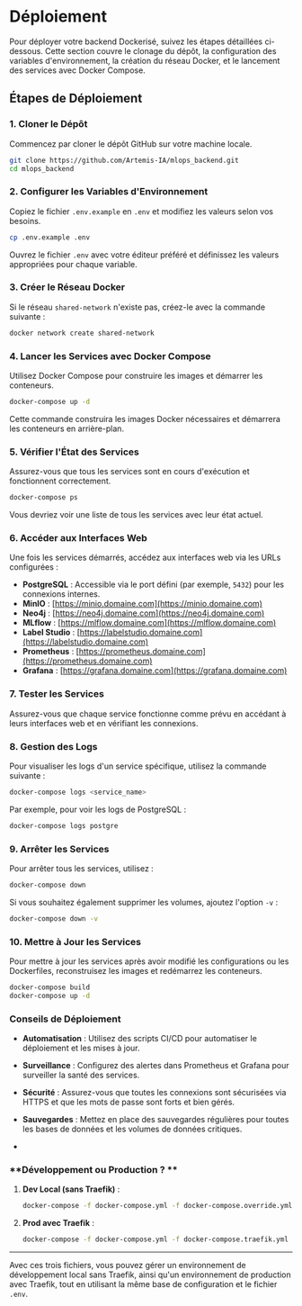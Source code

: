 # Déploiement

Pour déployer votre backend Dockerisé, suivez les étapes détaillées ci-dessous. Cette section couvre le clonage du dépôt, la configuration des variables d'environnement, la création du réseau Docker, et le lancement des services avec Docker Compose.

## Étapes de Déploiement

### 1. Cloner le Dépôt

Commencez par cloner le dépôt GitHub sur votre machine locale.

```bash
git clone https://github.com/Artemis-IA/mlops_backend.git
cd mlops_backend
```

### 2. Configurer les Variables d'Environnement

Copiez le fichier `.env.example` en `.env` et modifiez les valeurs selon vos besoins.

```bash
cp .env.example .env
```

Ouvrez le fichier `.env` avec votre éditeur préféré et définissez les valeurs appropriées pour chaque variable.

### 3. Créer le Réseau Docker

Si le réseau `shared-network` n'existe pas, créez-le avec la commande suivante :

```bash
docker network create shared-network
```

### 4. Lancer les Services avec Docker Compose

Utilisez Docker Compose pour construire les images et démarrer les conteneurs.

```bash
docker-compose up -d
```

Cette commande construira les images Docker nécessaires et démarrera les conteneurs en arrière-plan.

### 5. Vérifier l'État des Services

Assurez-vous que tous les services sont en cours d'exécution et fonctionnent correctement.

```bash
docker-compose ps
```

Vous devriez voir une liste de tous les services avec leur état actuel.

### 6. Accéder aux Interfaces Web

Une fois les services démarrés, accédez aux interfaces web via les URLs configurées :

- **PostgreSQL** : Accessible via le port défini (par exemple, `5432`) pour les connexions internes.
- **MinIO** : [https://minio.domaine.com](https://minio.domaine.com)
- **Neo4j** : [https://neo4j.domaine.com](https://neo4j.domaine.com)
- **MLflow** : [https://mlflow.domaine.com](https://mlflow.domaine.com)
- **Label Studio** : [https://labelstudio.domaine.com](https://labelstudio.domaine.com)
- **Prometheus** : [https://prometheus.domaine.com](https://prometheus.domaine.com)
- **Grafana** : [https://grafana.domaine.com](https://grafana.domaine.com)

### 7. Tester les Services

Assurez-vous que chaque service fonctionne comme prévu en accédant à leurs interfaces web et en vérifiant les connexions.

### 8. Gestion des Logs

Pour visualiser les logs d'un service spécifique, utilisez la commande suivante :

```bash
docker-compose logs <service_name>
```

Par exemple, pour voir les logs de PostgreSQL :

```bash
docker-compose logs postgre
```

### 9. Arrêter les Services

Pour arrêter tous les services, utilisez :

```bash
docker-compose down
```

Si vous souhaitez également supprimer les volumes, ajoutez l'option `-v` :

```bash
docker-compose down -v
```

### 10. Mettre à Jour les Services

Pour mettre à jour les services après avoir modifié les configurations ou les Dockerfiles, reconstruisez les images et redémarrez les conteneurs.

```bash
docker-compose build
docker-compose up -d
```

### Conseils de Déploiement

- **Automatisation** : Utilisez des scripts CI/CD pour automatiser le déploiement et les mises à jour.
- **Surveillance** : Configurez des alertes dans Prometheus et Grafana pour surveiller la santé des services.
- **Sécurité** : Assurez-vous que toutes les connexions sont sécurisées via HTTPS et que les mots de passe sont forts et bien gérés.
- **Sauvegardes** : Mettez en place des sauvegardes régulières pour toutes les bases de données et les volumes de données critiques.

-

### **Développement ou Production ? **

1. **Dev Local (sans Traefik)** :
   ```bash
   docker-compose -f docker-compose.yml -f docker-compose.override.yml up
   ```

2. **Prod avec Traefik** :
   ```bash
   docker-compose -f docker-compose.yml -f docker-compose.traefik.yml up
   ``` 

---

Avec ces trois fichiers, vous pouvez gérer un environnement de développement local sans Traefik, ainsi qu'un environnement de production avec Traefik, tout en utilisant la même base de configuration et le fichier `.env`.